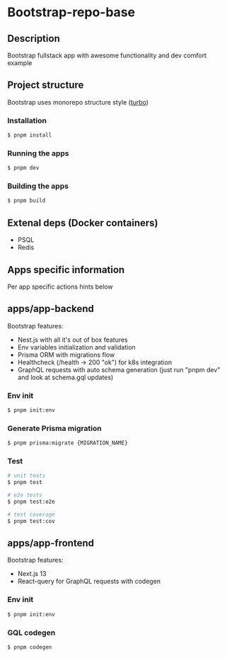 # Bootstrap-repo-base

## Description

Bootstrap fullstack app with awesome functionality and dev comfort example

## Project structure

Bootstrap uses monorepo structure style ([turbo](https://turbo.build/repo/docs/getting-started/create-new))

### Installation

```bash
$ pnpm install
```

### Running the apps

```bash
$ pnpm dev
```

### Building the apps

```bash
$ pnpm build
```

## Extenal deps (Docker containers)

- PSQL
- Redis

## Apps specific information

Per app specific actions hints below

## apps/app-backend

Bootstrap features:
- Nest.js with all it's out of box features
- Env variables initialization and validation
- Prisma ORM with migrations flow
- Healthcheck (/health -> 200 "ok") for k8s integration
- GraphQL requests with auto schema generation (just run "pnpm dev" and look at schema.gql updates)

### Env init

```bash
$ pnpm init:env
```

### Generate Prisma migration

```bash
$ pnpm prisma:migrate {MIGRATION_NAME}
```

### Test

```bash
# unit tests
$ pnpm test

# e2e tests
$ pnpm test:e2e

# test coverage
$ pnpm test:cov
```

## apps/app-frontend

Bootstrap features:
- Next.js 13
- React-query for GraphQL requests with codegen

### Env init

```bash
$ pnpm init:env
```

### GQL codegen

```bash
$ pnpm codegen
```